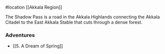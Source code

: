 #location [[Akkala Region]]

The Shadow Pass is a road in the Akkala Highlands connecting the Akkala Citadel to the East Akkala Stable that cuts through a dense forest.

### Adventures

* [[5. A Dream of Spring]]